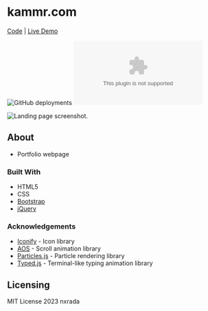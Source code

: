 # kammr.com
[Code](https://github.com/kammererN/kammr.com)  |  [Live Demo](https://kammerern.github.io/kammr.com/)

![GitHub deployments](https://img.shields.io/github/deployments/kammererN/kammr.com/github-pages?style=plastic&logo=github)
![GitHub](https://img.shields.io/github/license/kammererN/kammr.com?style=plastic)


![Landing page screenshot.](assets/img/projects/portfolio-page-screenshot.png)

## About 
- Portfolio webpage

### Built With

- HTML5
- CSS
- [Bootstrap](https://getbootstrap.com)
- [jQuery](https://jquery.com)

### Acknowledgements
 
- [Iconify](https://iconify.design/) -  Icon library
- [AOS](https://github.com/michalsnik/aos) - Scroll animation library
- [Particles.js](https://github.com/VincentGarreau/particles.js/) - Particle rendering library
- [Typed.js](https://github.com/mattboldt/typed.js/) - Terminal-like typing animation library


## Licensing 

MIT License 2023 nxrada
